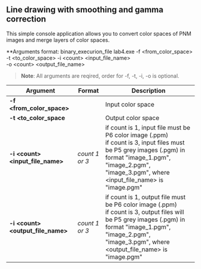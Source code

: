 ## Line drawing with smoothing and gamma correction

This simple console application allows you to convert color spaces of PNM images and merge layers of color spaces.

**Arguments format: binary_execurion_file lab4.exe -f \<from_color_space> -t \<to_color_space> -i \<count> \<input_file_name> <br>-o \<count> \<output_file_name>
>**Note**: All arguments are reqired, order for -f, -t, -i, -o is optional.

| Argument | Format | Description |
|---|---|---|
|**-f \<from_color_space>**||Input color space|
|**-t \<to_color_space**||Output color space|
|**-i \<count> \<input_file_name>**|*count 1 or 3*|if count is 1, input file must be P6 color image (.ppm)<br>if count is 3, input files must be P5 grey images (.pgm) in format "image_1.pgm", "image_2.pgm", "image_3.pgm",  where \<input_file_name> is "image.pgm"|
|**-i \<count> \<output_file_name>**|*count 1 or 3*|if count is 1, output file must be P6 color image (.ppm)<br>if count is 3, output files will be P5 grey images (.pgm) in format "image_1.pgm", "image_2.pgm", "image_3.pgm",  where \<output_file_name> is "image.pgm"|

